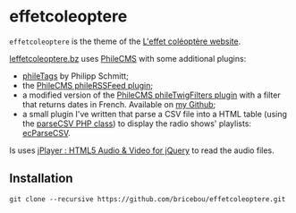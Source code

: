 effetcoleoptere
===============

`effetcoleoptere` is the theme of the [L'effet coléoptère website](http://leffetcoleoptere.bz).

[leffetcoleoptere.bz](http://leffetcoleoptere.bz) uses [PhileCMS](http://philecms.com/) with some additional plugins:

- [phileTags](https://github.com/pschmitt/phileTags) by Philipp Schmitt;
- the [PhileCMS phileRSSFeed plugin](https://github.com/PhileCMS/phileRSSFeed);
- a modified version of the [PhileCMS phileTwigFilters plugin](https://github.com/PhileCMS/phileTwigFilters) with a filter that returns dates in French. Available on [my Github](https://github.com/bricebou/phileTwigFilters);
- a small plugin I've written that parse a CSV file into a HTML table (using the [parseCSV PHP class](https://github.com/parsecsv/parsecsv-for-php)) to display the radio shows' playlists: [ecParseCSV](https://github.com/bricebou/ecParseCSV).

Is uses [jPlayer : HTML5 Audio & Video for jQuery](http://jplayer.org/) to read the audio files.

## Installation

```
git clone --recursive https://github.com/bricebou/effetcoleoptere.git
```

